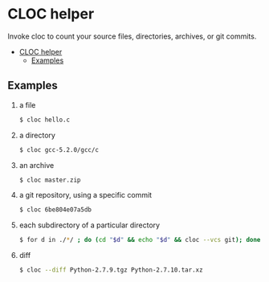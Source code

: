 # CLOC helper

Invoke cloc to count your source files, directories, archives, or git commits.

- [CLOC helper](#cloc-helper)
    - [Examples](#examples)

## Examples
1. a file
    ```bash
    $ cloc hello.c
    ```
2. a directory
    ```bash
    $ cloc gcc-5.2.0/gcc/c
    ```
3. an archive
    ```bash
    $ cloc master.zip
    ```
4. a git repository, using a specific commit
    ```bash
    $ cloc 6be804e07a5db
    ```
5. each subdirectory of a particular directory
    ```bash
    $ for d in ./*/ ; do (cd "$d" && echo "$d" && cloc --vcs git); done
    ```
6. diff
    ```bash
    $ cloc --diff Python-2.7.9.tgz Python-2.7.10.tar.xz
    ```
